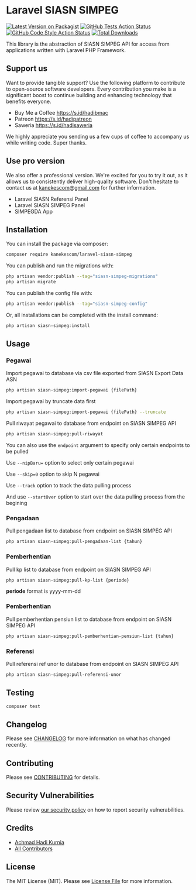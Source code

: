 # Laravel SIASN SIMPEG

[![Latest Version on Packagist](https://img.shields.io/packagist/v/kanekescom/laravel-siasn-simpeg.svg?style=flat-square)](https://packagist.org/packages/kanekescom/laravel-siasn-simpeg)
[![GitHub Tests Action Status](https://img.shields.io/github/actions/workflow/status/kanekescom/laravel-siasn-simpeg/run-tests.yml?branch=main&label=tests&style=flat-square)](https://github.com/kanekescom/laravel-siasn-simpeg/actions?query=workflow%3Arun-tests+branch%3Amain)
[![GitHub Code Style Action Status](https://img.shields.io/github/actions/workflow/status/kanekescom/laravel-siasn-simpeg/fix-php-code-style-issues.yml?branch=main&label=code%20style&style=flat-square)](https://github.com/kanekescom/laravel-siasn-simpeg/actions?query=workflow%3A"Fix+PHP+code+style+issues"+branch%3Amain)
[![Total Downloads](https://img.shields.io/packagist/dt/kanekescom/laravel-siasn-simpeg.svg?style=flat-square)](https://packagist.org/packages/kanekescom/laravel-siasn-simpeg)

This library is the abstraction of SIASN SIMPEG API for access from applications written with Laravel PHP Framework.

## Support us

Want to provide tangible support? Use the following platform to contribute to open-source software developers. Every contribution you make is a significant boost to continue building and enhancing technology that benefits everyone.

- Buy Me a Coffee https://s.id/hadibmac
- Patreon https://s.id/hadipatreon
- Saweria https://s.id/hadisaweria

We highly appreciate you sending us a few cups of coffee to accompany us while writing code. Super thanks.

## Use pro version

We also offer a professional version. We're excited for you to try it out, as it allows us to consistently deliver high-quality software. Don't hesitate to contact us at kanekescom@gmail.com for further information.

- Laravel SIASN Referensi Panel
- Laravel SIASN SIMPEG Panel
- SIMPEGDA App

## Installation

You can install the package via composer:

```bash
composer require kanekescom/laravel-siasn-simpeg
```

You can publish and run the migrations with:

```bash
php artisan vendor:publish --tag="siasn-simpeg-migrations"
php artisan migrate
```

You can publish the config file with:

```bash
php artisan vendor:publish --tag="siasn-simpeg-config"
```

Or, all installations can be completed with the install command:

```bash
php artisan siasn-simpeg:install
```

## Usage

### Pegawai

Import pegawai to database via csv file exported from SIASN Export Data ASN

```bash
php artisan siasn-simpeg:import-pegawai {filePath}
```

Import pegawai by truncate data first

```bash
php artisan siasn-simpeg:import-pegawai {filePath} --truncate
```

Pull riwayat pegawai to database from endpoint on SIASN SIMPEG API

```bash
php artisan siasn-simpeg:pull-riwayat
```

You can also use the ```endpoint``` argument to specify only certain endpoints to be pulled

Use ```--nipBaru=``` option to select only certain pegawai

Use ```--skip=0``` option to skip N pegawai

Use ```--track``` option to track the data pulling process

And use ```--startOver``` option to start over the data pulling process from the begining

### Pengadaan

Pull pengadaan list to database from endpoint on SIASN SIMPEG API

```bash
php artisan siasn-simpeg:pull-pengadaan-list {tahun}
```

### Pemberhentian

Pull kp list to database from endpoint on SIASN SIMPEG API

```bash
php artisan siasn-simpeg:pull-kp-list {periode}
```

**periode** format is yyyy-mm-dd

### Pemberhentian

Pull pemberhentian pensiun list to database from endpoint on SIASN SIMPEG API

```bash
php artisan siasn-simpeg:pull-pemberhentian-pensiun-list {tahun}
```

### Referensi

Pull referensi ref unor to database from endpoint on SIASN SIMPEG API

```bash
php artisan siasn-simpeg:pull-referensi-unor
```

## Testing

```bash
composer test
```

## Changelog

Please see [CHANGELOG](CHANGELOG.md) for more information on what has changed recently.

## Contributing

Please see [CONTRIBUTING](CONTRIBUTING.md) for details.

## Security Vulnerabilities

Please review [our security policy](../../security/policy) on how to report security vulnerabilities.

## Credits

- [Achmad Hadi Kurnia](https://github.com/kanekescom)
- [All Contributors](../../contributors)

## License

The MIT License (MIT). Please see [License File](LICENSE.md) for more information.
